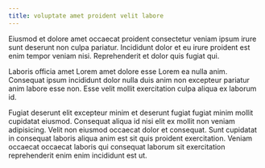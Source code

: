 ```yaml
---
title: voluptate amet proident velit labore
---
```


Eiusmod et dolore amet occaecat proident consectetur veniam ipsum irure sunt deserunt non culpa pariatur. Incididunt dolor et eu irure proident est enim tempor veniam nisi. Reprehenderit et dolor quis fugiat qui.

Laboris officia amet Lorem amet dolore esse Lorem ea nulla anim. Consequat ipsum incididunt dolor nulla duis anim non excepteur pariatur anim labore esse non. Esse velit mollit exercitation culpa aliqua ex laborum id.

Fugiat deserunt elit excepteur minim et deserunt fugiat fugiat minim mollit cupidatat eiusmod. Consequat aliqua id nisi elit ex mollit non veniam adipisicing. Velit non eiusmod occaecat dolor et consequat. Sunt cupidatat in consequat laboris aliqua anim est sit quis proident exercitation. Veniam occaecat occaecat laboris qui consequat laborum sit exercitation reprehenderit enim enim incididunt est ut.